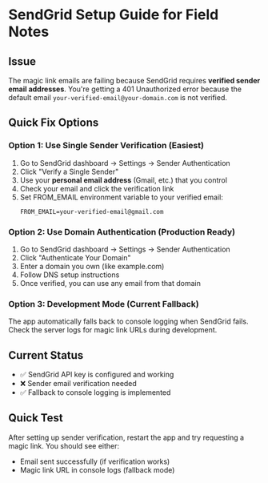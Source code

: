 # SendGrid Setup Guide for Field Notes

## Issue
The magic link emails are failing because SendGrid requires **verified sender email addresses**. You're getting a 401 Unauthorized error because the default email `your-verified-email@your-domain.com` is not verified.

## Quick Fix Options

### Option 1: Use Single Sender Verification (Easiest)
1. Go to SendGrid dashboard → Settings → Sender Authentication
2. Click "Verify a Single Sender"
3. Use your **personal email address** (Gmail, etc.) that you control
4. Check your email and click the verification link
5. Set FROM_EMAIL environment variable to your verified email:
   ```
   FROM_EMAIL=your-verified-email@gmail.com
   ```

### Option 2: Use Domain Authentication (Production Ready)
1. Go to SendGrid dashboard → Settings → Sender Authentication  
2. Click "Authenticate Your Domain"
3. Enter a domain you own (like example.com)
4. Follow DNS setup instructions
5. Once verified, you can use any email from that domain

### Option 3: Development Mode (Current Fallback)
The app automatically falls back to console logging when SendGrid fails. Check the server logs for magic link URLs during development.

## Current Status
- ✅ SendGrid API key is configured and working
- ❌ Sender email verification needed
- ✅ Fallback to console logging is implemented

## Quick Test
After setting up sender verification, restart the app and try requesting a magic link. You should see either:
- Email sent successfully (if verification works)
- Magic link URL in console logs (fallback mode)